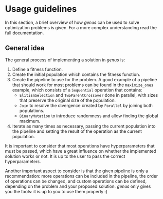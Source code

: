 # Usage guidelines

In this section, a brief overview of how *genus* can be used to solve optimization problems is given. For a more complex understanding read the full documentation.

## General idea
The general process of implementing a solution in *genus* is:

1. Define a fitness function.
2. Create the initial population which contains the fitness function.
3. Create the pipeline to use for the problem. A good example of a pipeline that should work for most problems can be found in the `maximize_ones` example, which consists of a `Sequential` operation that contains:
    - `ElitismSelection` and `TwoParentCrossover` done in parallel, with sizes that preserve the original size of the population.
    - `Join` to resolve the divergence created by `Parallel` by joining both populations.
    - `BinaryMutation` to introduce randomness and allow finding the global maximum.
4. Iterate as many times as necessary, passing the current population into the pipeline and setting the result of the operation as the current population.

It is important to consider that most operations have hyperparameters that must be passed, which have a great influence on whether the implemented solution works or not. It is up to the user to pass the correct hyperparameters.

Another important aspect to consider is that the given pipeline is only a recommendation: more operations can be included in the pipeline, the order of operations can be changed, and custom operations can be defined, depending on the problem and your proposed solution. *genus* only gives you the tools: it is up to you to use them properly :)

